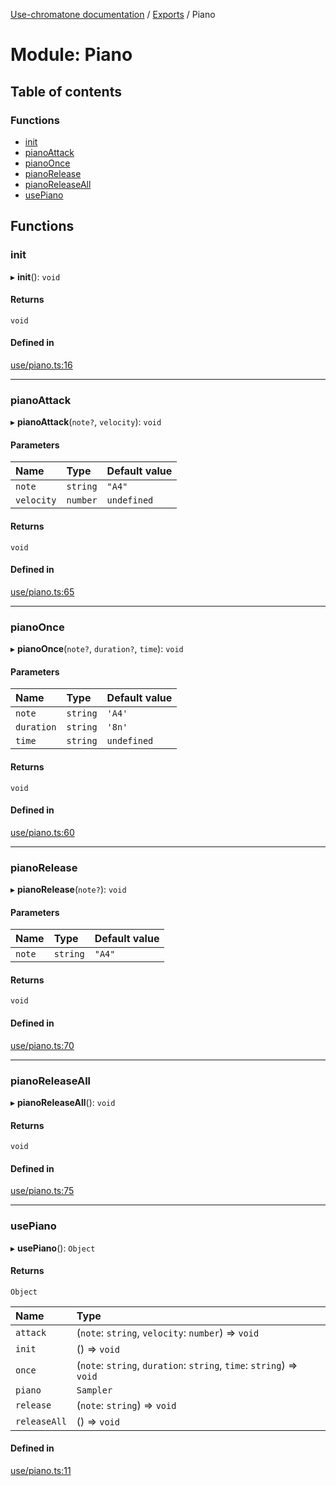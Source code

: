 [Use-chromatone documentation](../README.md) / [Exports](../modules.md) / Piano

# Module: Piano

## Table of contents

### Functions

- [init](Piano.md#init)
- [pianoAttack](Piano.md#pianoattack)
- [pianoOnce](Piano.md#pianoonce)
- [pianoRelease](Piano.md#pianorelease)
- [pianoReleaseAll](Piano.md#pianoreleaseall)
- [usePiano](Piano.md#usepiano)

## Functions

### init

▸ **init**(): `void`

#### Returns

`void`

#### Defined in

[use/piano.ts:16](https://github.com/chromatone/chromatone.center/blob/a50ab21b4/use/piano.ts#L16)

___

### pianoAttack

▸ **pianoAttack**(`note?`, `velocity`): `void`

#### Parameters

| Name | Type | Default value |
| :------ | :------ | :------ |
| `note` | `string` | `"A4"` |
| `velocity` | `number` | `undefined` |

#### Returns

`void`

#### Defined in

[use/piano.ts:65](https://github.com/chromatone/chromatone.center/blob/a50ab21b4/use/piano.ts#L65)

___

### pianoOnce

▸ **pianoOnce**(`note?`, `duration?`, `time`): `void`

#### Parameters

| Name | Type | Default value |
| :------ | :------ | :------ |
| `note` | `string` | `'A4'` |
| `duration` | `string` | `'8n'` |
| `time` | `string` | `undefined` |

#### Returns

`void`

#### Defined in

[use/piano.ts:60](https://github.com/chromatone/chromatone.center/blob/a50ab21b4/use/piano.ts#L60)

___

### pianoRelease

▸ **pianoRelease**(`note?`): `void`

#### Parameters

| Name | Type | Default value |
| :------ | :------ | :------ |
| `note` | `string` | `"A4"` |

#### Returns

`void`

#### Defined in

[use/piano.ts:70](https://github.com/chromatone/chromatone.center/blob/a50ab21b4/use/piano.ts#L70)

___

### pianoReleaseAll

▸ **pianoReleaseAll**(): `void`

#### Returns

`void`

#### Defined in

[use/piano.ts:75](https://github.com/chromatone/chromatone.center/blob/a50ab21b4/use/piano.ts#L75)

___

### usePiano

▸ **usePiano**(): `Object`

#### Returns

`Object`

| Name | Type |
| :------ | :------ |
| `attack` | (`note`: `string`, `velocity`: `number`) => `void` |
| `init` | () => `void` |
| `once` | (`note`: `string`, `duration`: `string`, `time`: `string`) => `void` |
| `piano` | `Sampler` |
| `release` | (`note`: `string`) => `void` |
| `releaseAll` | () => `void` |

#### Defined in

[use/piano.ts:11](https://github.com/chromatone/chromatone.center/blob/a50ab21b4/use/piano.ts#L11)
